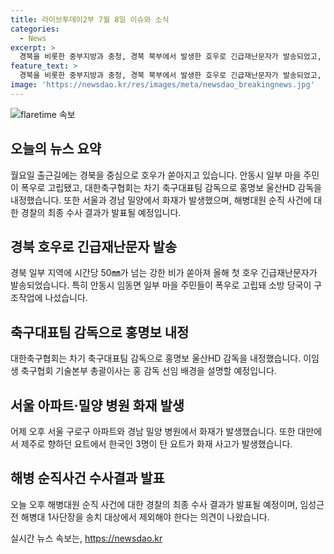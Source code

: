 ```yaml
---
title: 라이브투데이2부 7월 8일 이슈와 소식
categories:
  - News
excerpt: >
  경북을 비롯한 중부지방과 충청, 경북 북부에서 발생한 호우로 긴급재난문자가 발송되었고, 안동시 일부 마을 주민들이 고립돼 구조작업이 진행 중입니다. 또한 대한축구협회가 홍명보 울산HD 감독을 차기 축구대표팀 감독으로 내정하고 해병대원 순직 사건의 최종 수사결과가 발표될 예정입니다. 서울 아파트와 밀양 병원에서의 화재 사고와 한국인 3명이 탄 요트의 사고도 발생했으며, 이에 대한 소재가 확인 중입니다.
feature_text: >
  경북을 비롯한 중부지방과 충청, 경북 북부에서 발생한 호우로 긴급재난문자가 발송되었고, 안동시 일부 마을 주민들이 고립돼 구조작업이 진행 중입니다. 또한 대한축구협회가 홍명보 울산HD 감독을 차기 축구대표팀 감독으로 내정하고 해병대원 순직 사건의 최종 수사결과가 발표될 예정입니다. 서울 아파트와 밀양 병원에서의 화재 사고와 한국인 3명이 탄 요트의 사고도 발생했으며, 이에 대한 소재가 확인 중입니다.
image: 'https://newsdao.kr/res/images/meta/newsdao_breakingnews.jpg'
---
```


<p><img src="https://newsdao.kr/res/images/meta/newsdao_breakingnews.jpg" alt="flaretime 속보" /></p>

<h2 data-ke-size="size26">오늘의 뉴스 요약</h2>

<p data-ke-size="size16">월요일 출근길에는 경북을 중심으로 호우가 쏟아지고 있습니다. 안동시 일부 마을 주민이 폭우로 고립됐고, 대한축구협회는 차기 축구대표팀 감독으로 홍명보 울산HD 감독을 내정했습니다. 또한 서울과 경남 밀양에서 화재가 발생했으며, 해병대원 순직 사건에 대한 경찰의 최종 수사 결과가 발표될 예정입니다.</p>

<h2 data-ke-size="size26">경북 호우로 긴급재난문자 발송</h2>

<p data-ke-size="size16">경북 일부 지역에 시간당 50㎜가 넘는 강한 비가 쏟아져 올해 첫 호우 긴급재난문자가 발송되었습니다. 특히 안동시 임동면 일부 마을 주민들이 폭우로 고립돼 소방 당국이 구조작업에 나섰습니다.</p>

<h2 data-ke-size="size26">축구대표팀 감독으로 홍명보 내정</h2>

<p data-ke-size="size16">대한축구협회는 차기 축구대표팀 감독으로 홍명보 울산HD 감독을 내정했습니다. 이임생 축구협회 기술본부 총괄이사는 홍 감독 선임 배경을 설명할 예정입니다.</p>

<h2 data-ke-size="size26">서울 아파트·밀양 병원 화재 발생</h2>

<p data-ke-size="size16">어제 오후 서울 구로구 아파트와 경남 밀양 병원에서 화재가 발생했습니다. 또한 대만에서 제주로 향하던 요트에서 한국인 3명이 탄 요트가 화재 사고가 발생했습니다.</p>

<h2 data-ke-size="size26">해병 순직사건 수사결과 발표</h2>

<p data-ke-size="size16">오늘 오후 해병대원 순직 사건에 대한 경찰의 최종 수사 결과가 발표될 예정이며, 임성근 전 해병대 1사단장을 송치 대상에서 제외해야 한다는 의견이 나왔습니다.</p>
실시간 뉴스 속보는, <a href="https://newsdao.kr" rel="dofollow">https://newsdao.kr</a>


